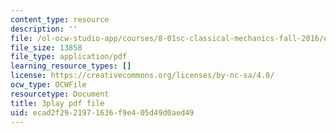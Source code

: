 ```yaml
---
content_type: resource
description: ''
file: /ol-ocw-studio-app/courses/8-01sc-classical-mechanics-fall-2016/ecad2f2921971636f9e405d49d0aed49_qxNJGKrx3EY.pdf
file_size: 13858
file_type: application/pdf
learning_resource_types: []
license: https://creativecommons.org/licenses/by-nc-sa/4.0/
ocw_type: OCWFile
resourcetype: Document
title: 3play pdf file
uid: ecad2f29-2197-1636-f9e4-05d49d0aed49
---
```


